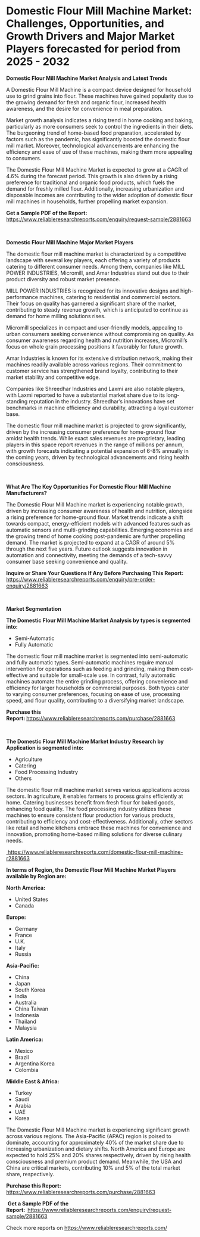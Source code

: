 <p><h1>Domestic Flour Mill Machine Market: Challenges, Opportunities, and Growth Drivers and Major Market Players forecasted for period from 2025 - 2032</h1></p><p><strong>Domestic Flour Mill Machine Market Analysis and Latest Trends</strong></p>
<p><p>A Domestic Flour Mill Machine is a compact device designed for household use to grind grains into flour. These machines have gained popularity due to the growing demand for fresh and organic flour, increased health awareness, and the desire for convenience in meal preparation. </p><p>Market growth analysis indicates a rising trend in home cooking and baking, particularly as more consumers seek to control the ingredients in their diets. The burgeoning trend of home-based food preparation, accelerated by factors such as the pandemic, has significantly boosted the domestic flour mill market. Moreover, technological advancements are enhancing the efficiency and ease of use of these machines, making them more appealing to consumers.</p><p>The Domestic Flour Mill Machine Market is expected to grow at a CAGR of 4.6% during the forecast period. This growth is also driven by a rising preference for traditional and organic food products, which fuels the demand for freshly milled flour. Additionally, increasing urbanization and disposable incomes are contributing to the wider adoption of domestic flour mill machines in households, further propelling market expansion.</p></p>
<p><strong>Get a Sample PDF of the Report:&nbsp;</strong> <a href="https://www.reliableresearchreports.com/enquiry/request-sample/2881663?utm_campaign=3057&utm_medium=2&utm_source=Github&utm_content=ia&utm_term=12032025&utm_id=domestic-flour-mill-machine">https://www.reliableresearchreports.com/enquiry/request-sample/2881663</a></p>
<p>&nbsp;</p>
<p><strong>Domestic Flour Mill Machine Major Market Players</strong></p>
<p><p>The domestic flour mill machine market is characterized by a competitive landscape with several key players, each offering a variety of products catering to different consumer needs. Among them, companies like MILL POWER INDUSTRIES, Micromill, and Amar Industries stand out due to their product diversity and robust market presence.</p><p>MILL POWER INDUSTRIES is recognized for its innovative designs and high-performance machines, catering to residential and commercial sectors. Their focus on quality has garnered a significant share of the market, contributing to steady revenue growth, which is anticipated to continue as demand for home milling solutions rises. </p><p>Micromill specializes in compact and user-friendly models, appealing to urban consumers seeking convenience without compromising on quality. As consumer awareness regarding health and nutrition increases, Micromill’s focus on whole grain processing positions it favorably for future growth.</p><p>Amar Industries is known for its extensive distribution network, making their machines readily available across various regions. Their commitment to customer service has strengthened brand loyalty, contributing to their market stability and competitive edge.</p><p>Companies like Shreedhar Industries and Laxmi are also notable players, with Laxmi reported to have a substantial market share due to its long-standing reputation in the industry. Shreedhar’s innovations have set benchmarks in machine efficiency and durability, attracting a loyal customer base.</p><p>The domestic flour mill machine market is projected to grow significantly, driven by the increasing consumer preference for home-ground flour amidst health trends. While exact sales revenues are proprietary, leading players in this space report revenues in the range of millions per annum, with growth forecasts indicating a potential expansion of 6-8% annually in the coming years, driven by technological advancements and rising health consciousness.</p></p>
<p>&nbsp;</p>
<p><strong>What Are The Key Opportunities For Domestic Flour Mill Machine Manufacturers?</strong></p>
<p><p>The Domestic Flour Mill Machine market is experiencing notable growth, driven by increasing consumer awareness of health and nutrition, alongside a rising preference for home-ground flour. Market trends indicate a shift towards compact, energy-efficient models with advanced features such as automatic sensors and multi-grinding capabilities. Emerging economies and the growing trend of home cooking post-pandemic are further propelling demand. The market is projected to expand at a CAGR of around 5% through the next five years. Future outlook suggests innovation in automation and connectivity, meeting the demands of a tech-savvy consumer base seeking convenience and quality.</p></p>
<p><strong>Inquire or Share Your Questions If Any Before Purchasing This Report:</strong> <a href="https://www.reliableresearchreports.com/enquiry/pre-order-enquiry/2881663?utm_campaign=3057&utm_medium=2&utm_source=Github&utm_content=ia&utm_term=12032025&utm_id=domestic-flour-mill-machine">https://www.reliableresearchreports.com/enquiry/pre-order-enquiry/2881663</a></p>
<p>&nbsp;</p>
<p><strong>Market Segmentation</strong></p>
<p><strong>The Domestic Flour Mill Machine Market Analysis by types is segmented into:</strong></p>
<p><ul><li>Semi-Automatic</li><li>Fully Automatic</li></ul></p>
<p><p>The domestic flour mill machine market is segmented into semi-automatic and fully automatic types. Semi-automatic machines require manual intervention for operations such as feeding and grinding, making them cost-effective and suitable for small-scale use. In contrast, fully automatic machines automate the entire grinding process, offering convenience and efficiency for larger households or commercial purposes. Both types cater to varying consumer preferences, focusing on ease of use, processing speed, and flour quality, contributing to a diversifying market landscape.</p></p>
<p><strong>Purchase this Report:&nbsp;</strong><a href="https://www.reliableresearchreports.com/purchase/2881663?utm_campaign=3057&utm_medium=2&utm_source=Github&utm_content=ia&utm_term=12032025&utm_id=domestic-flour-mill-machine">https://www.reliableresearchreports.com/purchase/2881663</a></p>
<p>&nbsp;</p>
<p><strong>The Domestic Flour Mill Machine Market Industry Research by Application is segmented into:</strong></p>
<p><ul><li>Agriculture</li><li>Catering</li><li>Food Processing Industry</li><li>Others</li></ul></p>
<p><p>The domestic flour mill machine market serves various applications across sectors. In agriculture, it enables farmers to process grains efficiently at home. Catering businesses benefit from fresh flour for baked goods, enhancing food quality. The food processing industry utilizes these machines to ensure consistent flour production for various products, contributing to efficiency and cost-effectiveness. Additionally, other sectors like retail and home kitchens embrace these machines for convenience and innovation, promoting home-based milling solutions for diverse culinary needs.</p></p>
<p><a href="https://www.reliableresearchreports.com/domestic-flour-mill-machine-r2881663?utm_campaign=3057&utm_medium=2&utm_source=Github&utm_content=ia&utm_term=12032025&utm_id=domestic-flour-mill-machine">&nbsp;https://www.reliableresearchreports.com/domestic-flour-mill-machine-r2881663</a></p>
<p><strong>In terms of Region, the Domestic Flour Mill Machine Market Players available by Region are:</strong></p>
<p>
    <p> <strong> North America: </strong>
        <ul>
            <li>United States</li>
            <li>Canada</li>
        </ul>
        </p> 
    <p> <strong> Europe: </strong>
        <ul>
            <li>Germany</li>
            <li>France</li>
            <li>U.K.</li>
            <li>Italy</li>
            <li>Russia</li>
        </ul>
        </p> 
    <p> <strong> Asia-Pacific: </strong>
        <ul>
            <li>China</li>
            <li>Japan</li>
            <li>South Korea</li>
            <li>India</li>
            <li>Australia</li>
            <li>China Taiwan</li>
            <li>Indonesia</li>
            <li>Thailand</li>
            <li>Malaysia</li>
        </ul>
        </p> 
    <p> <strong> Latin America: </strong>
        <ul>
            <li>Mexico</li>
            <li>Brazil</li>
            <li>Argentina Korea</li>
            <li>Colombia</li>
        </ul>
        </p> 
    <p> <strong> Middle East & Africa: </strong>
        <ul>
            <li>Turkey</li>
            <li>Saudi</li>
            <li>Arabia</li>
            <li>UAE</li>
            <li>Korea</li>
        </ul>
    </p>
    </p>
<p><p>The Domestic Flour Mill Machine market is experiencing significant growth across various regions. The Asia-Pacific (APAC) region is poised to dominate, accounting for approximately 40% of the market share due to increasing urbanization and dietary shifts. North America and Europe are expected to hold 25% and 20% shares respectively, driven by rising health consciousness and premium product demand. Meanwhile, the USA and China are critical markets, contributing 10% and 5% of the total market share, respectively.</p></p>
<p><strong>Purchase this Report: </strong><a href="https://www.reliableresearchreports.com/purchase/2881663?utm_campaign=3057&utm_medium=2&utm_source=Github&utm_content=ia&utm_term=12032025&utm_id=domestic-flour-mill-machine">https://www.reliableresearchreports.com/purchase/2881663</a></p>
<p>&nbsp;<strong>Get a Sample PDF of the Report:&nbsp;&nbsp;</strong><a href="https://www.reliableresearchreports.com/enquiry/request-sample/2881663?utm_campaign=3057&utm_medium=2&utm_source=Github&utm_content=ia&utm_term=12032025&utm_id=domestic-flour-mill-machine">https://www.reliableresearchreports.com/enquiry/request-sample/2881663</a></p>
<p><strong></strong></p>
<p>Check more reports on <a href="https://www.reliableresearchreports.com/?utm_campaign=3057&utm_medium=2&utm_source=Github&utm_content=ia&utm_term=12032025&utm_id=domestic-flour-mill-machine">https://www.reliableresearchreports.com/</a></p>